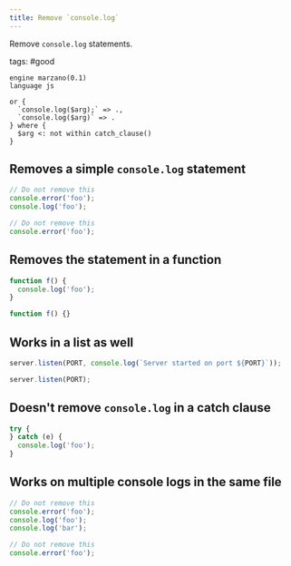 ```yaml
---
title: Remove `console.log`
---
```


Remove `console.log` statements.

tags: #good

```grit
engine marzano(0.1)
language js

or {
  `console.log($arg);` => .,
  `console.log($arg)` => .
} where {
  $arg <: not within catch_clause()
}
```

## Removes a simple `console.log` statement

```javascript
// Do not remove this
console.error('foo');
console.log('foo');
```

```javascript
// Do not remove this
console.error('foo');
```

## Removes the statement in a function

```javascript
function f() {
  console.log('foo');
}
```

```typescript
function f() {}
```

## Works in a list as well

```javascript
server.listen(PORT, console.log(`Server started on port ${PORT}`));
```

```typescript
server.listen(PORT);
```

## Doesn't remove `console.log` in a catch clause

```javascript
try {
} catch (e) {
  console.log('foo');
}
```

## Works on multiple console logs in the same file

```javascript
// Do not remove this
console.error('foo');
console.log('foo');
console.log('bar');
```

```javascript
// Do not remove this
console.error('foo');
```
